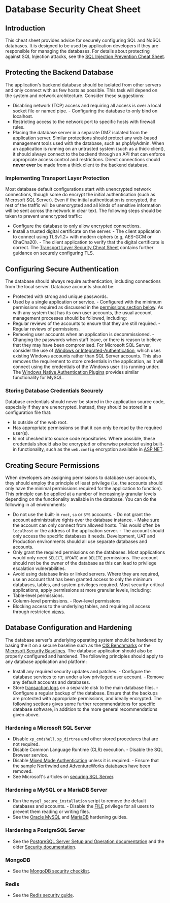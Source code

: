 # Database Security Cheat Sheet 
## Introduction 
This cheat sheet provides advice for securely configuring SQL and NoSQL databases. It is designed to be used by application developers if they
are responsible for managing the databases. For details about protecting against SQL Injection attacks, see the [SQL Injection Prevention Cheat
Sheet](SQL_Injection_Prevention_Cheat_Sheet.html.md). 
## Protecting the Backend Database 
The application\'s backend database should be isolated from other servers and only connect with as few hosts as possible. This task will
depend on the system and network architecture. Consider these suggestions:
 -   Disabling network (TCP) access and requiring all access is over a
    local socket file or named pipe. -   Configuring the database to only bind on localhost.
-   Restricting access to the network port to specific hosts with     firewall rules.
-   Placing the database server in a separate DMZ isolated from the     application server.
 Similar protections should protect any web-based management tools used
with the database, such as phpMyAdmin. 
When an application is running on an untrusted system (such as a thick-client), it should always connect to the backend through an API
that can enforce appropriate access control and restrictions. Direct connections should **never ever** be made from a thick client to the
backend database. 
### Implementing Transport Layer Protection 
Most database default configurations start with unencrypted network connections, though some do encrypt the initial authentication (such as
Microsoft SQL Server). Even if the initial authentication is encrypted, the rest of the traffic will be unencrypted and all kinds of sensitive
information will be sent across the network in clear text. The following steps should be taken to prevent unencrypted traffic:
 -   Configure the database to only allow encrypted connections.
-   Install a trusted digital certificate on the server. -   The client application to connect using TLSv1.2+ with modern ciphers
    (e.g, AES-GCM or ChaCha20). -   The client application to verify that the digital certificate is
    correct. 
The [Transport Layer Security Cheat Sheet](Transport_Layer_Security_Cheat_Sheet.html.md) contains further
guidance on securely configuring TLS. 
## Configuring Secure Authentication 
The database should always require authentication, including connections from the local server. Database accounts should be:
 -   Protected with strong and unique passwords.
-   Used by a single application or service. -   Configured with the minimum permissions required as discussed in the
    [permissions section below](#creating-secure-permissions). 
As with any system that has its own user accounts, the usual account management processes should be followed, including:
 -   Regular reviews of the accounts to ensure that they are still
    required. -   Regular reviews of permissions.
-   Removing user accounts when an application is decommissioned. -   Changing the passwords when staff leave, or there is reason to
    believe that they may have been compromised. 
For Microsoft SQL Server, consider the use of [Windows or Integrated-Authentication](https://docs.microsoft.com/en-us/dotnet/framework/data/adonet/sql/authentication-in-sql-server),
which uses existing Windows accounts rather than SQL Server accounts. This also removes the requirement to store credentials in the
application, as it will connect using the credentials of the Windows user it is running under. The [Windows Native Authentication
Plugins](https://dev.mysql.com/doc/connector-net/en/connector-net-programming-authentication-windows-native.md) provides similar functionality for MySQL.
 ### Storing Database Credentials Securely
 Database credentials should never be stored in the application source
code, especially if they are unencrypted. Instead, they should be stored in a configuration file that:
 -   Is outside of the web root.
-   Has appropriate permissions so that it can only be read by the     required user(s).
-   Is not checked into source code repositories. 
Where possible, these credentials should also be encrypted or otherwise protected using built-in functionality, such as the `web.config`
encryption available in [ASP.NET](https://docs.microsoft.com/en-us/dotnet/framework/data/adonet/connection-strings-and-configuration-files#encrypting-configuration-file-sections-using-protected-configuration).
 ## Creating Secure Permissions
 When developers are assigning permissions to database user accounts,
they should employ the principle of least privilege (i.e, the accounts should only have the minimal permissions required for the application to
function). This principle can be applied at a number of increasingly granular levels depending on the functionality available in the
database. You can do the following in all environments: 
-   Do not use the built-in `root`, `sa` or `SYS` accounts. -   Do not grant the account administrative rights over the database
    instance. -   Make sure the account can only connect from allowed hosts. This
    would often be `localhost` or the address of the application server. -   The account should only access the specific databases it needs.
    Development, UAT and Production environments should all use separate     databases and accounts.
-   Only grant the required permissions on the databases. Most     applications would only need `SELECT`, `UPDATE` and `DELETE`
    permissions. The account should not be the owner of the database as     this can lead to privilege escalation vulnerabilities.
-   Avoid using database links or linked servers. Where they are     required, use an account that has been granted access to only the
    minimum databases, tables, and system privileges required. 
Most security-critical applications, apply permissions at more granular levels, including:
 -   Table-level permissions.
-   Column-level permissions. -   Row-level permissions
-   Blocking access to the underlying tables, and requiring all access     through restricted
    [views](https://en.wikipedia.org/wiki/View_(SQL)). 
## Database Configuration and Hardening 
The database server\'s underlying operating system should be hardened by basing the it on a secure baseline such as the [CIS
Benchmarks](https://www.cisecurity.org/cis-benchmarks/) or the [Microsoft Security
Baselines](https://docs.microsoft.com/en-us/windows/security/threat-protection/windows-security-baselines). 
The database application should also be properly configured and hardened. The following principles should apply to any database
application and platform: 
-   Install any required security updates and patches. -   Configure the database services to run under a low privileged user
    account. -   Remove any default accounts and databases.
-   Store [transaction     logs](https://en.wikipedia.org/wiki/Transaction_log) on a separate
    disk to the main database files. -   Configure a regular backup of the database. Ensure that the backups
    are protected with appropriate permissions, and ideally encrypted. 
The following sections gives some further recommendations for specific database software, in addition to the more general recommendations given
above. 
### Hardening a Microsoft SQL Server 
-   Disable `xp_cmdshell`, `xp_dirtree` and other stored procedures that     are not required.
-   Disable Common Language Runtime (CLR) execution. -   Disable the SQL Browser service.
-   Disable [Mixed Mode     Authentication](https://docs.microsoft.com/en-us/sql/relational-databases/security/choose-an-authentication-mode?view=sql-server-ver15)
    unless it is required. -   Ensure that the sample [Northwind and AdventureWorks
    databases](https://docs.microsoft.com/en-us/dotnet/framework/data/adonet/sql/linq/downloading-sample-databases)     have been removed.
-   See Microsoft\'s articles on [securing SQL     Server](https://docs.microsoft.com/en-us/sql/relational-databases/security/securing-sql-server).
 ### Hardening a MySQL or a MariaDB Server
 -   Run the `mysql_secure_installation` script to remove the default
    databases and accounts. -   Disable the
    [FILE](https://dev.mysql.com/doc/refman/8.0/en/privileges-provided.md#priv_file)     privilege for all users to prevent them reading or writing files.
-   See the [Oracle     MySQL](https://dev.mysql.com/doc/refman/8.0/en/security-guidelines.html)
    and [MariaDB](https://mariadb.com/kb/en/library/securing-mariadb/)     hardening guides.
 ### Hardening a PostgreSQL Server
 -   See the [PostgreSQL Server Setup and Operation
    documentation](https://www.postgresql.org/docs/current/runtime.md)     and the older [Security
    documentation](https://www.postgresql.org/docs/7.0/security.htm). 
### MongoDB 
-   See the [MongoDB security     checklist](https://docs.mongodb.com/manual/administration/security-checklist/).
 ### Redis
 -   See the [Redis security guide](https://redis.io/topics/security).
